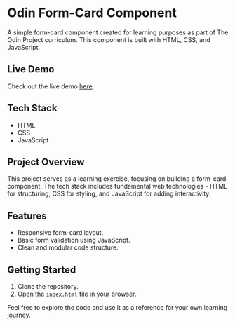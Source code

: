 # Odin Form-Card Component

A simple form-card component created for learning purposes as part of The Odin Project curriculum. This component is built with HTML, CSS, and JavaScript.

## Live Demo

Check out the live demo [here]([#your-live-link](https://jainck.github.io/Form-card/)).

## Tech Stack

- HTML
- CSS
- JavaScript

## Project Overview

This project serves as a learning exercise, focusing on building a form-card component. The tech stack includes fundamental web technologies - HTML for structuring, CSS for styling, and JavaScript for adding interactivity.

## Features

- Responsive form-card layout.
- Basic form validation using JavaScript.
- Clean and modular code structure.

## Getting Started

1. Clone the repository.
2. Open the `index.html` file in your browser.

Feel free to explore the code and use it as a reference for your own learning journey.

